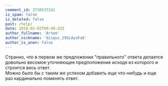 ```yaml
---
comment_id: 3738537242
is_spam: false
is_deleted: false
post: /help/
date: 2018-02-02T09:40:43Z
author_fullname: 'Artem'
author_nickname: 'disqus_29SLAyuFaE'
author_is_anon: false
---
```


<p>Странно, что в первом же предложении "правильного" ответа делается довольно весомое уточняющее предположение исходя из которого и строится весь ответ.<br>Можно было бы с таким же успехом добавить еще что-нибудь и еще раз кардинально поменять ответ.</p>
